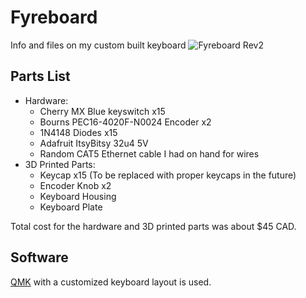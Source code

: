 # Fyreboard
Info and files on my custom built keyboard
![Fyreboard Rev2](https://github.com/fyrefawkes/fyreboard/blob/master/Resources/Rev2.jpg)
## Parts List

* Hardware:
  * Cherry MX Blue keyswitch x15
  * Bourns PEC16-4020F-N0024 Encoder x2
  * 1N4148 Diodes x15
  * Adafruit ItsyBitsy 32u4 5V
  * Random CAT5 Ethernet cable I had on hand for wires
* 3D Printed Parts:
  * Keycap x15 (To be replaced with proper keycaps in the future)
  * Encoder Knob x2
  * Keyboard Housing
  * Keyboard Plate

Total cost for the hardware and 3D printed parts was about $45 CAD.

## Software

[QMK](https://github.com/qmk/qmk_firmware) with a customized keyboard layout is used.
